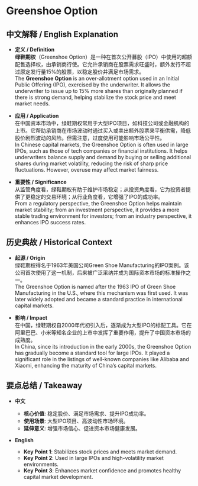 # Greenshoe Option

## 中文解释 / English Explanation

* **定义 / Definition**  
  **绿鞋期权**（Greenshoe Option）是一种在首次公开募股（IPO）中使用的超额配售选择权，由承销商行使。它允许承销商在股票需求旺盛时，额外发行不超过原定发行量15%的股票，以稳定股价并满足市场需求。  
  The **Greenshoe Option** is an over-allotment option used in an Initial Public Offering (IPO), exercised by the underwriter. It allows the underwriter to issue up to 15% more shares than originally planned if there is strong demand, helping stabilize the stock price and meet market needs.

* **应用 / Application**  
  在中国资本市场中，绿鞋期权常用于大型IPO项目，如科技公司或金融机构的上市。它帮助承销商在市场波动时通过买入或卖出额外股票来平衡供需，降低股价剧烈波动的风险。但需注意，过度使用可能影响市场公平性。  
  In Chinese capital markets, the Greenshoe Option is often used in large IPOs, such as those of tech companies or financial institutions. It helps underwriters balance supply and demand by buying or selling additional shares during market volatility, reducing the risk of sharp price fluctuations. However, overuse may affect market fairness.

* **重要性 / Significance**  
  从监管角度看，绿鞋期权有助于维护市场稳定；从投资角度看，它为投资者提供了更稳定的交易环境；从行业角度看，它增强了IPO的成功率。  
  From a regulatory perspective, the Greenshoe Option helps maintain market stability; from an investment perspective, it provides a more stable trading environment for investors; from an industry perspective, it enhances IPO success rates.

## 历史典故 / Historical Context

* **起源 / Origin**  
  绿鞋期权得名于1963年美国公司Green Shoe Manufacturing的IPO案例。该公司首次使用了这一机制，后来被广泛采纳并成为国际资本市场的标准操作之一。  
  The Greenshoe Option is named after the 1963 IPO of Green Shoe Manufacturing in the U.S., where this mechanism was first used. It was later widely adopted and became a standard practice in international capital markets.

* **影响 / Impact**  
  在中国，绿鞋期权自2000年代初引入后，逐渐成为大型IPO的标配工具。它在阿里巴巴、小米等知名企业的上市中发挥了重要作用，提升了中国资本市场的成熟度。  
  In China, since its introduction in the early 2000s, the Greenshoe Option has gradually become a standard tool for large IPOs. It played a significant role in the listings of well-known companies like Alibaba and Xiaomi, enhancing the maturity of China’s capital markets.

## 要点总结 / Takeaway

* **中文**  
  - **核心价值**: 稳定股价、满足市场需求、提升IPO成功率。  
  - **使用场景**: 大型IPO项目、高波动性市场环境。  
  - **延伸意义**: 增强市场信心、促进资本市场健康发展。

* **English**  
  - **Key Point 1**: Stabilizes stock prices and meets market demand.  
  - **Key Point 2**: Used in large IPOs and high-volatility market environments.  
  - **Key Point 3**: Enhances market confidence and promotes healthy capital market development.